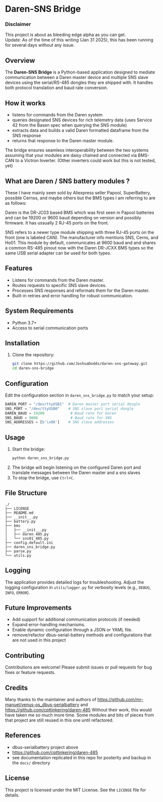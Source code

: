 # Daren-SNS Bridge

### Disclaimer
This project is about as bleeding edge alpha as you can get.  
Update: As of the time of this writing (Jan 31 2025), this has been running for several days without any issue.  

## Overview
The **Daren-SNS Bridge** is a Python-based application designed to mediate communication between a Daren master device 
and multiple SNS slave devices using the serial/RS-485 dongles they are shipped with. It handles  both protocol translation 
and baud rate conversion. 

## How it works
 - listens for commands from the Daren system
 - queries designated SNS devices for rich telemetry data (uses Service 42 from the Basen spec when querying the SNS module)
 - extracts data and builds a valid Daren formatted dataframe from the SNS response
 - returns that response to the Daren master module. 

The bridge ensures seamless interoperability between the two systems assuming that your modules are daisy chained and 
connected via BMS-CAN to a Victron Inverter. (Other inverters could work but this is not tested, yet)

## What are Daren / SNS battery modules ?
These I have mainly seen sold by Aliexpress seller Papool, SuperBattery, possible Cernss, and maybe others but the BMS 
types I am referring to are as follows:

Daren is the DR-JC03 based BMS which was first seen in Papool batteries and can be 19200 or 9600 baud depending on version 
and possibly firmware. It has ussually 2 RJ-45 ports on the front. 

SNS refers to a newer type module shipping with three RJ-45 ports on the front (one is labeled CAN). The manufacturer 
info mentions SNS, Cerns, and Ho01.  This module by default, communicates at 9600 baud and and shares a common RS-485 
pinout now with the Daren DR-JCXX BMS types so the same USB serial adapter can be used for both types.  

## Features
- Listens for commands from the Daren master.
- Routes requests to specific SNS slave devices.
- Processes SNS responses and reformats them for the Daren master.
- Built-in retries and error handling for robust communication.

## System Requirements
- Python 3.7+
- Access to serial communication ports

## Installation
1. Clone the repository:
   ```bash
   git clone https://github.com/JoshuaDodds/daren-sns-gateway.git
   cd daren-sns-bridge
   ```

## Configuration
Edit the configuration section in `daren_sns_bridge.py` to match your setup:
```python
DAREN_PORT = "/dev/ttyUSB1"  # Daren master port serial dongle
SNS_PORT = "/dev/ttyUSB0"    # SNS slave port serial dongle
DAREN_BAUD = 19200            # Baud rate for Daren
SNS_BAUD = 9600               # Baud rate for SNS
SNS_ADDRESSES = [b'\x08']    # SNS slave addresses
```

## Usage
1. Start the bridge:
   ```bash
   python daren_sns_bridge.py
   ```
2. The bridge will begin listening on the configured Daren port and translate messages between the Daren master and a sns slaves
3. To stop the bridge, use `Ctrl+C`.

## File Structure
```
./
├── LICENSE
├── README.md
├── __init__.py
├── battery.py
├── bms
│   ├── __init__.py
│   ├── daren_485.py
│   └── sns01_485.py
├── config.default.ini
├── daren_sns_bridge.py
├── parse.py
└── utils.py
```

## Logging
The application provides detailed logs for troubleshooting. Adjust the logging configuration in `utils/logger.py` for verbosity levels (e.g., `DEBUG`, `INFO`, `ERROR`).

## Future Improvements
- Add support for additional communication protocols (if needed)
- Expand error-handling mechanisms.
- Enable dynamic configuration through a JSON or YAML file.
- remove/refactor dbus-serial-battery methods and configurations that are not used in this project 

## Contributing
Contributions are welcome! Please submit issues or pull requests for bug fixes or feature requests.

## Credits
Many thanks to the maintainer and authors of https://github.com/mr-manuel/venus-os_dbus-serialbattery and 
https://github.com/cpttinkering/daren-485
Without their work, this would have taken me so much more time.  Some modules and bits of pieces from that project are 
still reused in this one until refactored. 

## References
- dbus-serialbattery project above
- https://github.com/cpttinkering/daren-485
- see documentation replicated in this repo for posterity and backup in the ```docs/``` directory

## License
This project is licensed under the MIT License. See the `LICENSE` file for details.

